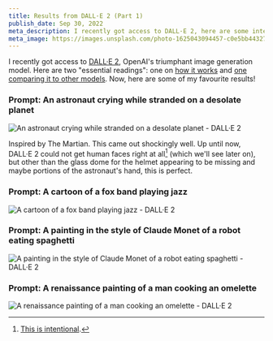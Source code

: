 ```yaml
---
title: Results from DALL·E 2 (Part 1)
publish_date: Sep 30, 2022
meta_description: I recently got access to DALL·E 2, here are some interesting results.
meta_image: https://images.unsplash.com/photo-1625043094457-c0e5bb443278?ixid=MnwxMjA3fDB8MHxwaG90by1wYWdlfHx8fGVufDB8fHx8&ixlib=rb-1.2.1&auto=format&fit=crop&w=1808&q=80
---
```


I recently got access to [DALL·E 2](https://openai.com/dall-e-2/), OpenAI's triumphant image generation model. Here are two "essential readings": one on [how it works](http://adityaramesh.com/posts/dalle2/dalle2.html) and [one comparing it to other models](https://astralcodexten.substack.com/p/i-won-my-three-year-ai-progress-bet). Now, here are some of my favourite results!

### Prompt: An astronaut crying while stranded on a desolate planet

![An astronaut crying while stranded on a desolate planet - DALL·E 2](/dalle-2-astronaut-crying.png)

Inspired by The Martian. This came out shockingly well. Up until now, DALL·E 2 could not get human faces right at all[^1] (which we'll see later on), but other than the glass dome for the helmet appearing to be missing and maybe portions of the astronaut's hand, this is perfect.

### Prompt: A cartoon of a fox band playing jazz

![A cartoon of a fox band playing jazz - DALL·E 2](/dalle-2-fox-jazz.png)

### Prompt: A painting in the style of Claude Monet of a robot eating spaghetti

![A painting in the style of Claude Monet of a robot eating spaghetti  - DALL·E 2](/dalle-2-robot-spaghetti.png)

### Prompt: A renaissance painting of a man cooking an omelette

![A renaissance painting of a man cooking an omelette - DALL·E 2](/dalle-2-omelette.png)

[^1]: [This is intentional](https://www.lesswrong.com/posts/uKp6tBFStnsvrot5t/what-dall-e-2-can-and-cannot-do#Realistic_human_faces).
